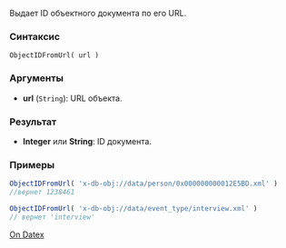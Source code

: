 Выдает ID объектного документа по его URL.

### Синтаксис
`ObjectIDFromUrl( url )`

### Аргументы
- **url** (`String`): URL объекта.

### Результат
- **Integer** или **String**: ID документа.

### Примеры
```js
ObjectIDFromUrl( 'x-db-obj://data/person/0x000000000012E5BD.xml' )
//вернет 1238461

ObjectIDFromUrl( 'x-db-obj://data/event_type/interview.xml' )
// вернет 'interview'
```

[On Datex](http://docs.datex.ru/article.htm?id=5620276905286592596)